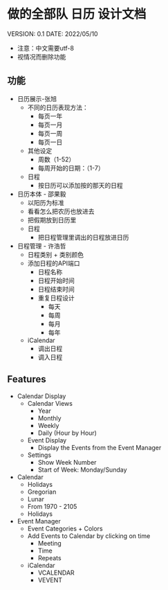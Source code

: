 # 做的全部队 日历 设计文档

VERSION: 0.1
DATE: 2022/05/10

- 注意：中文需要utf-8
- 视情况而删除功能

## 功能
- 日历展示-张旭
    - 不同的日历表现方法：
        - 每页一年
        - 每页一月
        - 每页一周
        - 每页一日
    - 其他设定
        - 周数（1-52）
        - 每周开始的日期：（1-7）
    - 日程
        - 按日历可以添加按的那天的日程
- 日历本体 - 邵果毅
    - 以阳历为标准
    - 看看怎么把农历也放进去
    - 把假期放到日历里
    - 日程
        - 把日程管理里调出的日程放进日历
- 日程管理 - 许浩哲
    - 日程类别 + 类别颜色
    - 添加日程的API端口
        - 日程名称
        - 日程开始时间
        - 日程结束时间
        - 重复日程设计
            - 每天
            - 每周
            - 每月
            - 每年
    - iCalendar
        - 调出日程
        - 调入日程

## Features
- Calendar Display
    - Calendar Views
        - Year
        - Monthly
        - Weekly
        - Daily (Hour by Hour)
    - Event Display
        - Display the Events from the Event Manager
    - Settings
        - Show Week Number
        - Start of Week: Monday/Sunday
- Calendar
    - Holidays
    - Gregorian
    - Lunar
    - From 1970 - 2105
    - Holidays
- Event Manager
    - Event Categories + Colors
    - Add Events to Calendar by clicking on time
        - Meeting
        - Time
        - Repeats
    - iCalendar
        - VCALENDAR
        - VEVENT
